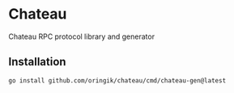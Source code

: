 # Chateau

Chateau RPC protocol library and generator

## Installation

```bash
go install github.com/oringik/chateau/cmd/chateau-gen@latest
```